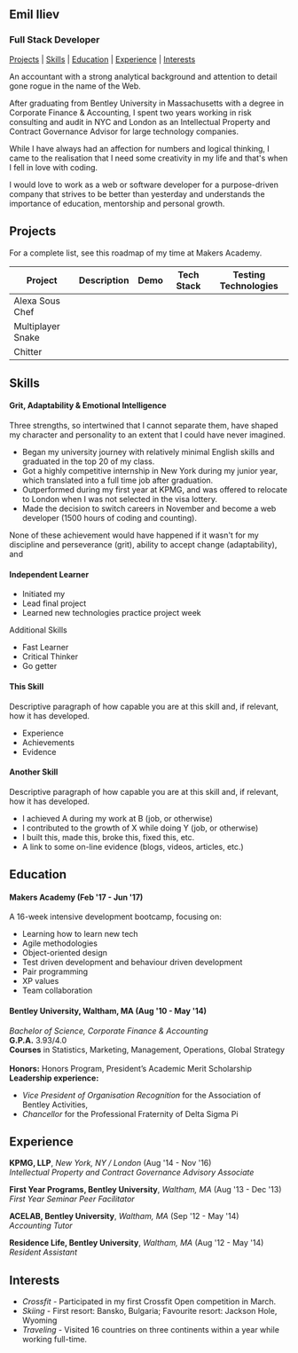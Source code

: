 ## Emil Iliev
### Full Stack Developer
[Projects](#Projects) | [Skills](#Skills) | [Education](Education) | [Experience](Experience) | [Interests](Interests)


An accountant with a strong analytical background and attention to detail gone rogue in the name of the Web.

After graduating from Bentley University in Massachusetts with a degree in Corporate Finance & Accounting, I spent two years working in risk consulting and audit in NYC and London as an Intellectual Property and Contract Governance Advisor for large technology companies.

While I have always had an affection for numbers and logical thinking, I came to the realisation that I need some creativity in my life and that's when I fell in love with coding.

I would love to work as a web or software developer for a purpose-driven company that strives to be better than yesterday and understands the importance of education, mentorship and personal growth.

## <a name='Projects'> Projects </a>

For a complete list, see this roadmap of my time at Makers Academy.

Project | Description | Demo | Tech Stack | Testing Technologies
--------|-------------|------|------------|---------------------
Alexa Sous Chef|
Multiplayer Snake|
Chitter|


## Skills

#### Grit, Adaptability & Emotional Intelligence

Three strengths, so intertwined that I cannot separate them, have shaped my character and personality to an extent that I could have never imagined.

* Began my university journey with relatively minimal English skills and graduated in the top 20 of my class.
* Got a highly competitive internship in New York during my junior year, which translated into a full time job after graduation.
* Outperformed during my first year at KPMG, and was offered to relocate to London when I was not selected in the visa lottery.
* Made the decision to switch careers in November and become a web developer (1500 hours of coding and counting).

None of these achievement would have happened if it wasn't for my discipline and perseverance (grit), ability to accept change (adaptability), and

#### Independent Learner
* Initiated my
* Lead final project
* Learned new technologies practice project week



Additional Skills
* Fast Learner
* Critical Thinker
* Go getter

#### This Skill

Descriptive paragraph of how capable you are at this skill and, if relevant, how it has developed.

- Experience
- Achievements
- Evidence

#### Another Skill

Descriptive paragraph of how capable you are at this skill and, if relevant, how it has developed.

- I achieved A during my work at B (job, or otherwise)
- I contributed to the growth of X while doing Y (job, or otherwise)
- I built this, made this, broke this, fixed this, etc.
- A link to some on-line evidence (blogs, videos, articles, etc.)

## Education

#### Makers Academy (Feb '17 - Jun '17)

A 16-week intensive development bootcamp, focusing on:

* Learning how to learn new tech
* Agile methodologies
* Object-oriented design
* Test driven development and behaviour driven development
* Pair programming
* XP values
* Team collaboration


#### Bentley University, Waltham, MA (Aug '10 - May '14)

*Bachelor of Science, Corporate Finance & Accounting*     
**G.P.A.** 3.93/4.0    
**Courses** in Statistics, Marketing, Management, Operations, Global Strategy     
**Honors:** Honors Program, President’s Academic Merit Scholarship    
**Leadership experience:**
* *Vice President of Organisation Recognition* for the Association of Bentley Activities,
* *Chancellor* for the Professional Fraternity of Delta Sigma Pi

## Experience

**KPMG, LLP**, *New York, NY / London* (Aug '14 - Nov '16)  
*Intellectual Property and Contract Governance Advisory Associate*  

**First Year Programs, Bentley University**, *Waltham, MA* (Aug '13 - Dec '13)    
*First Year Seminar Peer Facilitator*  

**ACELAB, Bentley University**, *Waltham, MA* (Sep '12 - May '14)     
*Accounting Tutor*

**Residence Life, Bentley University**, *Waltham, MA* (Aug '12 - May '14)  
*Resident Assistant*

## Interests

* *Crossfit* - Participated in my first Crossfit Open competition in March.
* *Skiing* - First resort: Bansko, Bulgaria; Favourite resort: Jackson Hole, Wyoming
* *Traveling* - Visited 16 countries on three continents within a year while working full-time.
